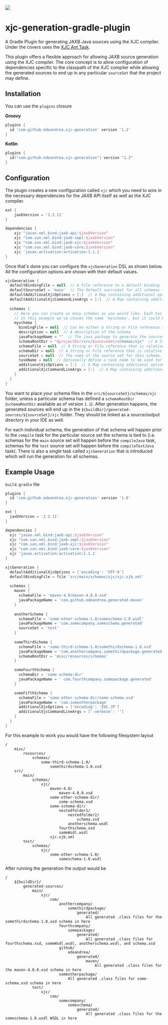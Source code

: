 ![](https://github.com/edeandrea/xjc-generation-gradle-plugin/workflows/Build%20app/badge.svg)

# xjc-generation-gradle-plugin
A Gradle Plugin for generating JAXB Java sources using the XJC compiler. Under the covers uses the [XJC Ant Task](https://javaee.github.io/jaxb-v2/doc/user-guide/ch04.html#tools-xjc-ant-task).

This plugin offers a flexible approach for allowing JAXB source generation using the XJC compiler. The core concept is to allow configuration of dependencies specific to the classpath of the XJC compiler while allowing the generated sources to end up in any particular `sourceSet` that the project may define.

## Installation
You can use the `plugins` closure

**Groovy**
```groovy
plugins {
  id 'com.github.edeandrea.xjc-generation' version '1.2'
}
```

**Kotlin**
```kotlin
plugins {
  id("com.github.edeandrea.xjc-generation") version "1.2"
}
```

## Configuration
The plugin creates a new configuration called `xjc` which you need to wire in the necessary dependencies for the JAXB API itself as well as the XJC compiler.

```groovy
ext {
	jaxbVersion = '2.2.11'
}

dependencies {
	xjc "javax.xml.bind:jaxb-api:$jaxbVersion"
	xjc "com.sun.xml.bind:jaxb-impl:$jaxbVersion"
	xjc "com.sun.xml.bind:jaxb-xjc:$jaxbVersion"
	xjc "com.sun.xml.bind:jaxb-core:$jaxbVersion"
	xjc 'javax.activation:activation:1.1.1'
}
```

Once that's done you can configure the `xjcGeneration` DSL as shown below. All the configuration options are shown with their default values.

```groovy
xjcGeneration {
  defaultBindingFile = null  // A File reference to a default binding file to be used for all schemas
  defaultSourceSet = 'main'  // The default sourceSet for all schemas to be generated from
  defaultAdditionalXjcOptions = [:]  // A Map containing additional options to pass to xjc for all schemas. If the option doesn't have a value, then use the empty string as a value. Available since version 1.2.
  defaultAdditionalXjcCommandLineArgs = [:]  // A Map containing additional command line args to pass to xjc for all schemas. If the option doesn't have a value, then use the empty string as a value. Available since version 1.2.
  
  schemas {
    // Here you can create as many schemas as you would like. Each has to have a unique top-level name which can be whatever you choose
    // In this example we've chosen the name 'myschema', but it could be any label you wanted
    myschema {
      bindingFile = null  // Can be either a String or File reference to a binding file to use for this schema. If null or empty, the default binding file will be used.
      description = null  // A description of the schema
      javaPackageName = ""  // The java package to generate the sources under
      schemaRootDir = "$projectDir/src/$sourceSet/schemas/xjc"  // A String or File reference to serve as the root directory holding the schema. Available since version 1.1.
      schemaFile = null  // A String or File reference that is relative to schemaRootDir containing the location of the file to generate sources from. Only this or schemaDir can be used, not both.
      schemaDir = null  // A String or File reference that is relative to schemaRootDir containing a folder to generate sources from. This folder is searched recursively and all files found are used.  Only this or schemaFile can be used, not both. Available since version 1.1.
      sourceSet = null  // The name of the source set for this schema. If null or empty, the default source set will be used
      taskName = null  // Optionally define a task name to be used for the generation of this schema. If null or empty a default one will be created
      additionalXjcOptions = [:]  // A Map containing additional options to pass to xjc for this schema. Any options here will override anything in defaultAdditionalXjcOptions. If the option doesn't have a value, then use the empty string as a value. Available since version 1.2.
      additionalXjcCommandLineArgs = [:]  // A Map containing additional command line args to pass to xjc for this schema. Any options here will override anything in defaultAdditionalXjcCommandLineArgs. If the option doesn't have a value, then use the empty string as a value. Available since version 1.2.
    }
  }
}
```

You want to place your schema files in the `src/${sourceSet}/schemas/xjc` folder, unless a particular schema has defined a `schemaRootDir` (`schemaRootDir` available as of version `1.1`). After generation happens, the generated sources will end up in the `${buildDir}/generated-sources/${sourceSet}/xjc` folder. They should be linked as a source/output directory in your IDE as well.

For each individual schema, the generation of that schema will happen prior to the `compile` task for the particular source set the schema is tied to (i.e. schemas for the `main` source set will happen before the `compileJava` task, schemas for the `test` source set will happen before the `compileTestJava` task(. There is also a single task called `xjcGeneration` that is introduced which will run the generation for all schemas.

## Example Usage
`build.gradle` file

```groovy
plugins {
  id 'com.github.edeandrea.xjc-generation' version '1.0'
}

ext {
  jaxbVersion = '2.2.11'
}

dependencies {
  xjc "javax.xml.bind:jaxb-api:$jaxbVersion"
  xjc "com.sun.xml.bind:jaxb-impl:$jaxbVersion"
  xjc "com.sun.xml.bind:jaxb-xjc:$jaxbVersion"
  xjc "com.sun.xml.bind:jaxb-core:$jaxbVersion"
  xjc 'javax.activation:activation:1.1.1'
}

xjcGeneration {
  defaultAdditionalXjcOptions = ['encoding': 'UTF-8']
  defaultBindingFile = file 'src/main/schemas/xjc/xjc.xjb.xml'
  
  schemas {
    maven {
      schemaFile = 'maven-4.0/maven-4.0.0.xsd'
      javaPackageName = 'com.github.edeandrea.generated.maven'
    }
  
    anotherSchema {
      schemaFile = 'some-other-schema-1.0/someschema-1.0.wsdl'
      javaPackageName = 'com.somecompany.someschema.generated'
      sourceSet = 'test'
    }
  
    someThirdSchema {
      schemaFile = 'some-third-schema-1.0/somethirdschema-1.0.xsd'
      javaPackageName = 'com.anothercompany.somethirdpackage.generated'
      schemaRootDir = 'misc/resources/schemas'
    }

    someFourthSchema {
      schemaDir = 'some-schema-dir'
      javaPackageName = ' com.fourthcompany.somepackage.generated'
    }

    someFifthSchema {
      schemaFile = 'some-other-schema-dir/some-schema.xsd'
      javaPackageName = 'com.someotherpackage'
      additionalXjcOptions = ['encoding': 'EUC-JP']
      additionalXjcCommandLineArgs = ['-verbose': '']
    }
  }
}
```

For this example to work you would have the following filesystem layout

```
/
    misc/
        resources/
            schemas/
                some-third-schema-1.0/
                    somethirdschema-1.0.xsd
    src/
        main/
            schemas/
                xjc/
                    maven-4.0/
                        maven-4.0.0.xsd
                    some-other-schema-dir/
                        some-schema.xsd
                    some-schema-dir/
                        nestedfolder1/
                            nestedfolder2/
                                schema.xsd
                            anotherschema.wsdl
                        fourthschema.xsd
                        someWsdl.wsdl
                    xjc.xjb.xml
        test/
            schemas/
                xjc/
                    some-other-schema-1.0/
                        someschema-1.0.wsdl
```

After running the generation the output would be

```
/
    ${buildDir}/
        generated-sources/
            main/
                xjc/
                    com/
                        anothercompany/
                            somethirdpackage/
                                generated/
                                    All generated .class files for the somethirdschema-1.0.xsd schema in here
                        fourthcompany/
                            somepackage/
                                generated/
                                    All generated .class files for fourthschema.xsd, someWsdl.wsdl, anotherschema.wsdl, and schema.xsd
                        github/
                            edeandrea/
                                generated/
                                    maven/
                                        All generated .class files for the maven-4.0.0.xsd schema in here
                        someotherpackage/
                            All generated .class files for some-schema.xsd schema in here
            test/
                xjc/
                    com/
                        somecompany/
                            someschema/
                                generated/
                                    All generated .class files for the someschema-1.0.wsdl WSDL in here
```

